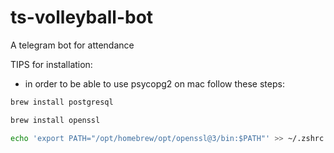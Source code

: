# ts-volleyball-bot

A telegram bot for attendance

TIPS for installation:
- in order to be able to use psycopg2 on mac follow these steps:
```bash
brew install postgresql
```
```bash
brew install openssl
```
```bash
echo 'export PATH="/opt/homebrew/opt/openssl@3/bin:$PATH"' >> ~/.zshrc
```
